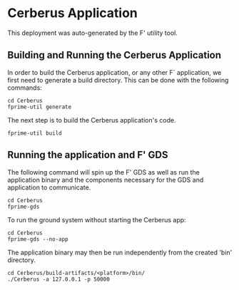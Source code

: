 # Cerberus Application

This deployment was auto-generated by the F' utility tool.

## Building and Running the Cerberus Application

In order to build the Cerberus application, or any other F´ application, we first need to generate a build directory. This can be done with the following commands:

```
cd Cerberus
fprime-util generate
```

The next step is to build the Cerberus application's code.
```
fprime-util build
```

## Running the application and F' GDS

The following command will spin up the F' GDS as well as run the application binary and the components necessary for the GDS and application to communicate.

```
cd Cerberus
fprime-gds
```

To run the ground system without starting the Cerberus app:
```
cd Cerberus
fprime-gds --no-app
```

The application binary may then be run independently from the created 'bin' directory.

```
cd Cerberus/build-artifacts/<platform>/bin/
./Cerberus -a 127.0.0.1 -p 50000
```
